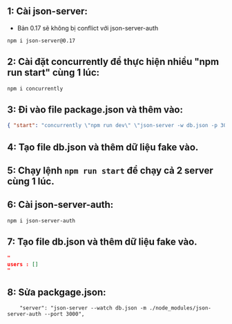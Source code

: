 ## 1: Cài json-server:

- Bản 0.17 sẽ không bị conflict với json-server-auth

`npm i json-server@0.17`

## 2: Cài đặt concurrently để thực hiện nhiều "npm run start" cùng 1 lúc:

`npm i concurrently`

## 3: Đi vào file package.json và thêm vào:

```json
{ "start": "concurrently \"npm run dev\" \"json-server -w db.json -p 3000\"" }
```

## 4: Tạo file db.json và thêm dữ liệu fake vào.

## 5: Chạy lệnh `npm run start` để chạy cả 2 server cùng 1 lúc.

## 6: Cài json-server-auth:

`npm i json-server-auth`

## 7: Tạo file db.json và thêm dữ liệu fake vào.

```json
"
users : []
"
```

## 8: Sửa packgage.json:

```
    "server": "json-server --watch db.json -m ./node_modules/json-server-auth --port 3000",
```
